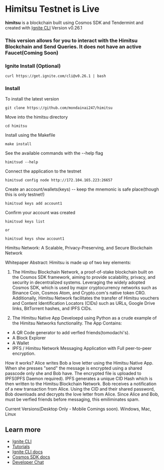 # Himitsu Testnet is Live
**himitsu** is a blockchain built using Cosmos SDK and Tendermint and 
created with [Ignite CLI](https://ignite.com/cli) Version v0.26.1

### This version allows for you to interact with the Himitsu Blockchain and Send Queries. It does not have an active Faucet(Coming Soon)

### Ignite Install (Optional)
```
curl https://get.ignite.com/cli@v0.26.1 | bash
```
### Install
To install the latest version

```
git clone https://github.com/mondainai247/himitsu 
```
Move into the himitsu directory
```
cd himitsu 
```
Install using the Makefile
```
make install 
```
See the available commands with the --help flag
```
himitsud --help
```
Connect the application to the testnet
```
himitsud config node http://172.104.165.223:26657
```
Create an account/wallets(keys) -- keep the mnemonic is safe place(though this is only testnet!) 
```
himitsud keys add account1
```
Confirm your account was created
```
himitsud keys list 

or 

himitsud keys show account1
```

Himitsu Network: A Scalable, Privacy-Preserving, and Secure Blockchain 
Network

Whitepaper Abstract:
Himitsu is made up of two key elements:

1)  The Himitsu Blockchain Network, a proof-of-stake blockchain built on 
the Cosmos SDK framework, aiming to provide scalability, privacy, and 
security in decentralized systems. Leveraging the widely adopted Cosmos 
SDK, which is used by major cryptocurrency networks such as Binance Coin, 
Cosmos Atom, and Crypto.com's native token CRO. Additionally, Himitsu Network facilitates the 
transfer of Himitsu vouchers and Content Identification Locators (CIDs) 
such as URLs, Google Drive links, BitTorrent hashes, and IPFS CIDs. 

2) The Himitsu Native App
Develoepd using Python as a crude example of the Himitsu Networks functionality. The App Contains:
- A QR Code generator to add verfied friends(tomodachi's).
- A Block Explorer
- A Wallet
- IPFS / Himitsu Network Messaging Application with Full peer-to-peer encryption. 

How it works?
Alice writes Bob a love letter using the Himitsu Native App. When she presses "send" the message is 
encrypted using a shared passcode only she and Bob have. The encrypted file is uploaded to IPFS(IPFS Daemon required). 
IPFS generates a unique CID Hash which is then written to the Himitsu Blockchain Network. Bob receives a notification 
of a new transaction from Alice. Using the CID and their shared password, Bob downloads and decrypts the love letter 
from Alice. Since Alice and Bob, must be verfied friends before messaging, this emiliminates spam. 

Current Versions(Desktop Only - Mobile Comings soon). 
Windows, Mac, Linux


## Learn more

- [Ignite CLI](https://ignite.com/cli)
- [Tutorials](https://docs.ignite.com/guide)
- [Ignite CLI docs](https://docs.ignite.com)
- [Cosmos SDK docs](https://docs.cosmos.network)
- [Developer Chat](https://discord.gg/ignite)
